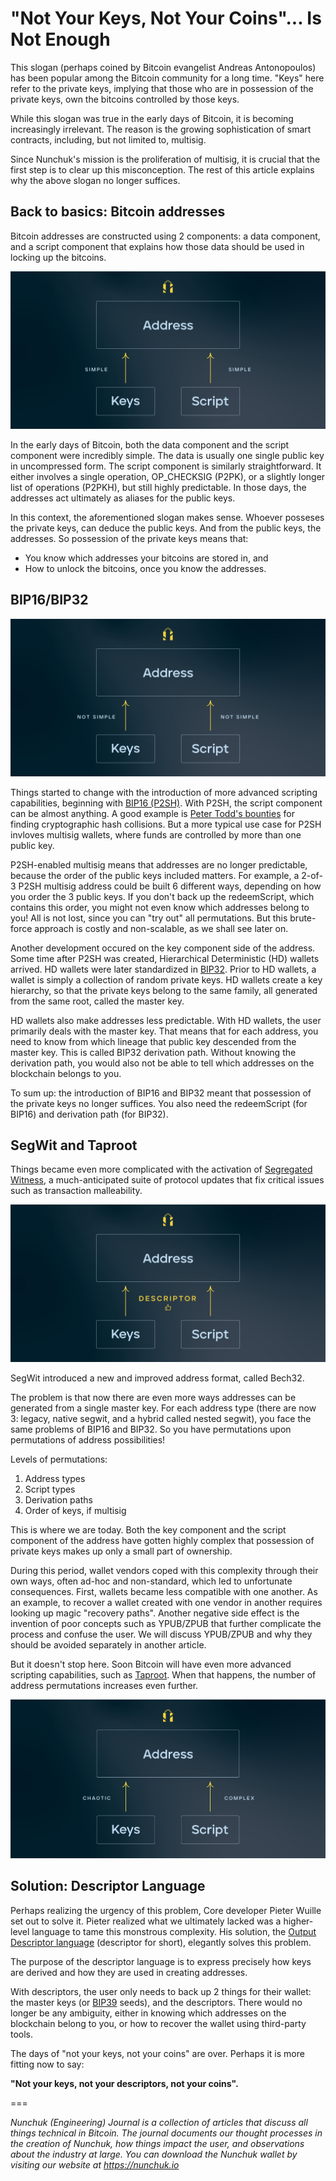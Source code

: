 <h1>"Not Your Keys, Not Your Coins"... Is Not Enough</h1>

This slogan (perhaps coined by Bitcoin evangelist Andreas Antonopoulos) has been popular among the Bitcoin community for a long time. "Keys" here refer to the private keys, implying that those who are in possession of the private keys, own the bitcoins controlled by those keys.

While this slogan was true in the early days of Bitcoin, it is becoming increasingly irrelevant. The reason is the growing sophistication of smart contracts, including, but not limited to, multisig.

Since Nunchuk's mission is the proliferation of multisig, it is crucial that the first step is to clear up this misconception. The rest of this article explains why the above slogan no longer suffices.

<h2>Back to basics: Bitcoin addresses</h2>

Bitcoin addresses are constructed using 2 components: a data component, and a script component that explains how those data should be used in locking up the bitcoins.

![Early days of Bitcoin: P2PK and P2PKH](keys_are_not_enough_01.jpg "Early days of Bitcoin: P2PK and P2PKH")

In the early days of Bitcoin, both the data component and the script component were incredibly simple. The data is usually one single public key in uncompressed form. The script component is similarly straightforward. It either involves a single operation, OP_CHECKSIG (P2PK), or a slightly longer list of operations (P2PKH), but still highly predictable. In those days, the addresses act ultimately as aliases for the public keys.

In this context, the aforementioned slogan makes sense. Whoever posseses the private keys, can deduce the public keys. And from the public keys, the addresses. So possession of the private keys means that:
* You know which addresses your bitcoins are stored in, and 
* How to unlock the bitcoins, once you know the addresses.

<h2>BIP16/BIP32</h2>

![BIP16 (P2SH) and BIP32 (HD wallets)](keys_are_not_enough_02.jpg "BIP16 (P2SH) and BIP32 (HD wallets)")

Things started to change with the introduction of more advanced scripting capabilities, beginning with [BIP16 (P2SH)](https://github.com/bitcoin/bips/blob/master/bip-0016.mediawiki). With P2SH, the script component can be almost anything. A good example is [Peter Todd's bounties](https://bitcointalk.org/index.php?topic=293382.0) for finding cryptographic hash collisions. But a more typical use case for P2SH invloves multisig wallets, where funds are controlled by more than one public key.

P2SH-enabled multisig means that addresses are no longer predictable, because the order of the public keys included matters. For example, a 2-of-3 P2SH multisig address could be built 6 different ways, depending on how you order the 3 public keys. If you don't back up the redeemScript, which contains this order, you might not even know which addresses belong to you! All is not lost, since you can "try out" all permutations. But this brute-force approach is costly and non-scalable, as we shall see later on.

Another development occured on the key component side of the address. Some time after P2SH was created, Hierarchical Deterministic (HD) wallets arrived. HD wallets were later standardized in [BIP32](https://github.com/bitcoin/bips/blob/master/bip-0032.mediawiki). Prior to HD wallets, a wallet is simply a collection of random private keys. HD wallets create a key hierarchy, so that the private keys belong to the same family, all generated from the same root, called the master key.

HD wallets also make addresses less predictable. With HD wallets, the user primarily deals with the master key. That means that for each address, you need to know from which lineage that public key descended from the master key. This is called BIP32 derivation path. Without knowing the derivation path, you would also not be able to tell which addresses on the blockchain belongs to you.

To sum up: the introduction of BIP16 and BIP32 meant that possession of the private keys no longer suffices. You also need the redeemScript (for BIP16) and derivation path (for BIP32).

<h2>SegWit and Taproot</h2>

Things became even more complicated with the activation of [Segregated Witness](https://en.bitcoin.it/wiki/Segregated_Witness), a much-anticipated suite of protocol updates that fix critical issues such as transaction malleability.

![Segregated Witness (SegWit)](keys_are_not_enough_03.jpg "Segregated Witness (SegWit)")

SegWit introduced a new and improved address format, called Bech32.

The problem is that now there are even more ways addresses can be generated from a single master key. For each address type (there are now 3: legacy, native segwit, and a hybrid called nested segwit), you face the same problems of BIP16 and BIP32. So you have permutations upon permutations of address possibilities!

Levels of permutations:
1. Address types
2. Script types
3. Derivation paths
4. Order of keys, if multisig

This is where we are today. Both the key component and the script component of the address have gotten highly complex that possession of private keys makes up only a small part of ownership.

During this period, wallet vendors coped with this complexity through their own ways, often ad-hoc and non-standard, which led to unfortunate consequences. First, wallets became less compatible with one another. As an example, to recover a wallet created with one vendor in another requires looking up magic "recovery paths". Another negative side effect is the invention of poor concepts such as YPUB/ZPUB that further complicate the process and confuse the user. We will discuss YPUB/ZPUB and why they should be avoided separately in another article.

But it doesn't stop here. Soon Bitcoin will have even more advanced scripting capabilities, such as [Taproot](https://github.com/bitcoin/bips/blob/master/bip-0341.mediawiki). When that happens, the number of address permutations increases even further.

![Soon: Taproot and more](keys_are_not_enough_04.jpg "Soon: Taproot and more")

<h2>Solution: Descriptor Language</h2>

Perhaps realizing the urgency of this problem, Core developer Pieter Wuille set out to solve it. Pieter realized what we ultimately lacked was a higher-level language to tame this monstrous complexity. His solution, the [Output Descriptor language](https://github.com/bitcoin/bitcoin/blob/master/doc/descriptors.md) (descriptor for short), elegantly solves this problem.

The purpose of the descriptor language is to express precisely how keys are derived and how they are used in creating  addresses.

With descriptors, the user only needs to back up 2 things for their wallet: the master keys (or [BIP39](https://github.com/bitcoin/bips/blob/master/bip-0039.mediawiki) seeds), and the descriptors. There would no longer be any ambiguity, either in knowing which addresses on the blockchain belong to you, or how to recover the wallet using third-party tools.

The days of "not your keys, not your coins" are over. Perhaps it is more fitting now to say:

**"Not your keys, not your descriptors, not your coins".**

===

*Nunchuk (Engineering) Journal is a collection of articles that discuss all things technical in Bitcoin. The journal documents our thought processes in the creation of Nunchuk, how things impact the user, and observations about the industry at large. You can download the Nunchuk wallet by visiting our website at https://nunchuk.io*

